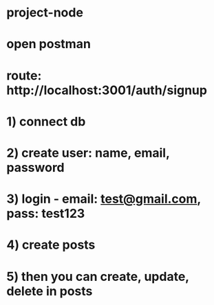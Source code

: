 # project-node
# open postman
# route: http://localhost:3001/auth/signup
# 1) connect db
# 2) create user: name, email, password
# 3) login - email: test@gmail.com, pass: test123
# 4) create posts 
# 5) then you can create, update, delete in posts
[comment]: <> (bodyParser: urlencoded, ogtagorcum enq jsonov ekac fileri het)
[comment]: <> (multer: fileri het ashxatelu hamar enq ogtagorcum, or ` image uplade)
[comment]: <> (authRoutes - route cuyc e talis uxutyuny,  authController - katarum e tvyal functionaly)
[comment]: <> (feedRoutes - route cuyc e talis uxutyuny,  feedController - katarum e tvyal functionaly)
[comment]: <> (create anel user login linel ayd login exac userov post avelacnel edit, delete, update - anel)
